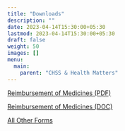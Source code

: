```yaml
---
title: "Downloads"
description: ""
date: 2023-04-14T15:30:00+05:30
lastmod: 2023-04-14T15:30:00+05:30
draft: false
weight: 50
images: []
menu:
  main:
    parent: "CHSS & Health Matters"
---
```


[Reimbursement of Medicines (PDF)](/pdf/15.%20%20%20Reimbursement%20of%20Medicines%20-%20Retired%20Employees.pdf)

[Reimbursement of Medicines (DOC)](/pdf/16.%20%20%20Reimbursement%20of%20Medicines%20-%20Retired%20employees.doc)

[All Other Forms](/pdf/17.%20%20%20ALL%20OTHER%20FORMS%20-%20CHSS%20Downlods.pdf)
